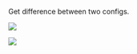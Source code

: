 Get difference between two configs.

<a href="https://codeclimate.com/github/Yunique/frontend-project-lvl2/maintainability"><img src="https://api.codeclimate.com/v1/badges/0e5ec035d3632854018d/maintainability" /></a>

<a href="https://codeclimate.com/github/Yunique/frontend-project-lvl2/test_coverage"><img src="https://api.codeclimate.com/v1/badges/0e5ec035d3632854018d/test_coverage" /></a>
